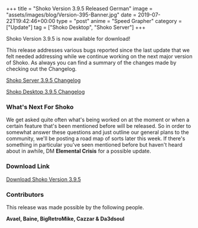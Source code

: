 +++
title = "Shoko Version 3.9.5 Released German"
image = "assets/images/blog/Version-395-Banner.jpg"
date = 2019-07-22T19:42:46+00:00
type = "post"
anime = "Speed Grapher"
category = ["Update"]
tag = ["Shoko Desktop", "Shoko Server"]
+++

Shoko Version 3.9.5 is now available for download!

This release addresses various bugs reported since the last update that we felt needed addressing while we continue working on the next major version of Shoko. As always you can find a summary of the changes made by checking out the Changelog.

[Shoko Server 3.9.5 Changelog](https://docs.shokoanime.com/changelog/server)

[Shoko Desktop 3.9.5 Changelog](https://docs.shokoanime.com/changelog/desktop)

### What's Next For Shoko

We get asked quite often what's being worked on at the moment or when a certain feature that's been mentioned before will be released. So in order to somewhat answer these questions and just outline our general plans to the community, we'll be posting a road map of sorts later this week. If there's something in particular you've seen mentioned before but haven't heard about in awhile, DM **Elemental Crisis** for a possible update.

### Download Link

[Download Shoko Version 3.9.5](https://shokoanime.com/downloads/)

### Contributors

This release was made possible by the following people.

**Avael, Baine, BigRetroMike, Cazzar & Da3dsoul**